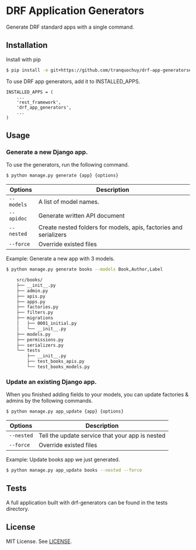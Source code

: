 # DRF Application Generators
Generate DRF standard apps with a single command.

## Installation
Install with pip

```bash
$ pip install -e git+https://github.com/tranquochuy/drf-app-generators#egg=drf-app-generators
```

To use DRF app generators, add it to INSTALLED_APPS.

```code-block:: python
INSTALLED_APPS = (
    ...
    'rest_framework',
    'drf_app_generators',
    ...
)
```

## Usage

### Generate a new Django app.
To use the generators, run the following command.

```bash
$ python manage.py generate {app} {options}
```

| Options                 | Description                                                               |
|-------------------------|---------------------------------------------------------------------------|
|`--models`               | A list of model names.                                                    |
|`--apidoc`               | Generate written API document                                             |
|`--nested`               | Create nested folders for models, apis, factories and serializers         |
|`--force`                | Override existed files                                                    |


Example: Generate a new app with 3 models.
```bash
$ python manage.py generate books --models Book,Author,Label
```

```bash
    src/books/
    ├── __init__.py
    ├── admin.py
    ├── apis.py
    ├── apps.py
    ├── factories.py
    ├── filters.py
    ├── migrations
    │   ├── 0001_initial.py
    │   └── __init__.py
    ├── models.py
    ├── permissions.py
    ├── serializers.py
    └── tests
        ├── __init__.py
        ├── test_books_apis.py
        └── test_books_models.py
```

### Update an existing Django app.
When you finished adding fields to your models, you can update factories & admins by the following commands.

```bash
$ python manage.py app_update {app} {options}
```
| Options                 | Description                                                               |
|-------------------------|---------------------------------------------------------------------------|
|`--nested`               | Tell the update service that your app is nested                           |
|`--force`                | Override existed files                                                    |

Example: Update books app we just generated.
```bash
$ python manage.py app_update books --nested --force
```

## Tests
A full application built with drf-generators can be found in the tests directory.

## License
MIT License. See [LICENSE](https://github.com/tranquochuy/drf-app-generators/blob/master/LICENSE).
